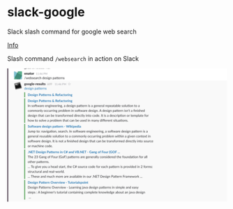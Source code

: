 # slack-google
Slack slash command for google web search

[Info](https://yogin16.github.io/2017/01/24/slack-google-slash-command/)

Slash command `/websearch` in action on Slack

![Google Web Search](websearch.png)
